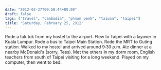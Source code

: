 ```yaml
---
date: "2012-02-27T09:50:44+00:00"
draft: false
tags: ["travel", "cambodia", "phnom penh", "taiwan", "taipei"]
title: "Saturday, February 25, 2012"
---
```

Rode a tuk tuk from my hostel to the airport. Flew to Taipei with a layover in Kuala Lumpur. Rode a bus to Taipei Main Station. Rode the MRT to Guting station. Walked to my hostel and arrived around 9:30 p.m. Ate dinner at a nearby McDonald's (sorry, Tess). Met the others in my dorm room, English teachers from south of Taipei visiting for a long weekend. Played on my computer, then went to bed.

